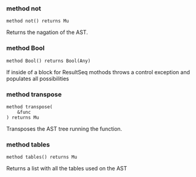 ### method not

```perl6
method not() returns Mu
```

Returns the nagation of the AST.

### method Bool

```perl6
method Bool() returns Bool(Any)
```

If inside of a block for ResultSeq mothods throws a control exception and populates all possibilities

### method transpose

```perl6
method transpose(
    &func
) returns Mu
```

Transposes the AST tree running the function.

### method tables

```perl6
method tables() returns Mu
```

Returns a list with all the tables used on the AST

